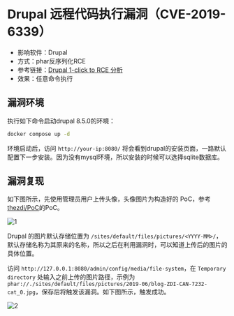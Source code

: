 # Drupal 远程代码执行漏洞（CVE-2019-6339）

* 影响软件：Drupal
* 方式：phar反序列化RCE
* 参考链接：[Drupal 1-click to RCE 分析](https://paper.seebug.org/897/)
* 效果：任意命令执行

## 漏洞环境

执行如下命令启动drupal 8.5.0的环境：

```bash
docker compose up -d
```

环境启动后，访问 `http://your-ip:8080/` 将会看到drupal的安装页面，一路默认配置下一步安装。因为没有mysql环境，所以安装的时候可以选择sqlite数据库。

## 漏洞复现

如下图所示，先使用管理员用户上传头像，头像图片为构造好的 PoC，参考[thezdi/PoC](https://github.com/thezdi/PoC/tree/master/Drupal)的PoC。

![1](1.png)

Drupal 的图片默认存储位置为 `/sites/default/files/pictures/<YYYY-MM>/`，默认存储名称为其原来的名称，所以之后在利用漏洞时，可以知道上传后的图片的具体位置。

访问 `http://127.0.0.1:8080/admin/config/media/file-system`，在 `Temporary directory` 处输入之前上传的图片路径，示例为 `phar://./sites/default/files/pictures/2019-06/blog-ZDI-CAN-7232-cat_0.jpg`，保存后将触发该漏洞。如下图所示，触发成功。

![2](2.png)
